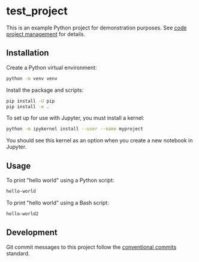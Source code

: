 # test_project

This is an example Python project for demonstration purposes. See [code project management](https://github.com/prestonlab/wiki/wiki/Code-project-management) for details.

## Installation

Create a Python virtual environment:

```bash
python -m venv venv
```

Install the package and scripts:

```bash
pip install -U pip
pip install -e .
```

To set up for use with Jupyter, you must install a kernel:

```bash
python -m ipykernel install --user --name myproject
```

You should see this kernel as an option when you create a new notebook in Jupyter.

## Usage

To print "hello world" using a Python script:

```bash
hello-world
```

To print "hello world" using a Bash script:

```bash
hello-world2
```

## Development

Git commit messages to this project follow the [conventional commits](https://www.conventionalcommits.org) standard. 
